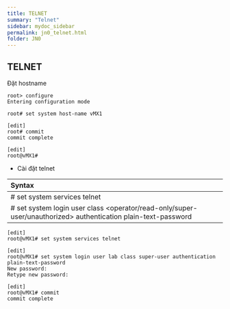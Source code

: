 ```yaml
---
title: TELNET
summary: "Telnet"
sidebar: mydoc_sidebar
permalink: jn0_telnet.html
folder: JN0
---
```


## TELNET

Đặt hostname
```
root> configure
Entering configuration mode

root# set system host-name vMX1

[edit]
root# commit
commit complete

[edit]
root@vMX1#
```

* Cài đặt telnet

| Syntax |
|:---|
| # set system services telnet |
| # set system login user <user-name> class <operator/read-only/super-user/unauthorized> authentication plain-text-password |

```
[edit]
root@vMX1# set system services telnet

[edit]
root@vMX1# set system login user lab class super-user authentication plain-text-password
New password:
Retype new password:

[edit]
root@vMX1# commit
commit complete
```
